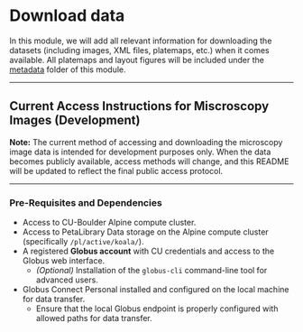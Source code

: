 # Download data

In this module, we will add all relevant information for downloading the datasets (including images, XML files, platemaps, etc.) when it comes available.
All platemaps and layout figures will be included under the [metadata](./metadata/) folder of this module.

--- 

## Current Access Instructions for Miscroscopy Images (Development)

**Note:** The current method of accessing and downloading the microscopy image data is intended for development purposes only. When the data becomes publicly available, access methods will change, and this README will be updated to reflect the final public access protocol.

---

### Pre-Requisites and Dependencies
- Access to CU-Boulder Alpine compute cluster.
- Access to PetaLibrary Data storage on the Alpine compute cluster (specifically `/pl/active/koala/`).
- A registered **Globus account** with CU credentials and access to the Globus web interface.
  - *(Optional)* Installation of the `globus-cli` command-line tool for advanced users.
- Globus Connect Personal installed and configured on the local machine for data transfer.
  - Ensure that the local Globus endpoint is properly configured with allowed paths for data transfer.
